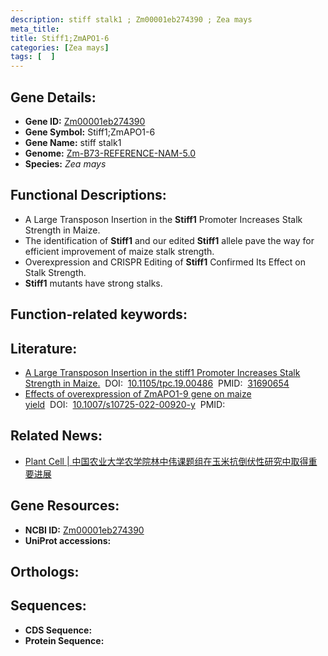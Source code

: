 ```yaml
---
description: stiff stalk1 ; Zm00001eb274390 ; Zea mays
meta_title:
title: Stiff1;ZmAPO1-6
categories: [Zea mays]
tags: [  ]
---
```


## Gene Details:
- **Gene ID:**	[Zm00001eb274390](https://www.maizegdb.org/gene_center/gene/Zm00001eb274390)
- **Gene Symbol:** Stiff1;ZmAPO1-6
- **Gene Name:** stiff stalk1
- **Genome:** [Zm-B73-REFERENCE-NAM-5.0](https://www.maizegdb.org/genome/assembly/Zm-B73-REFERENCE-NAM-5.0)
- **Species:** *Zea mays*

## Functional Descriptions:
   - A Large Transposon Insertion in the **Stiff1** Promoter Increases Stalk Strength in Maize.
   - The identification of **Stiff1** and our edited **Stiff1** allele pave the way for efficient improvement of maize stalk strength.
   - Overexpression and CRISPR Editing of **Stiff1** Confirmed Its Effect on Stalk Strength.
   - **Stiff1** mutants have strong stalks.

## Function-related keywords:
[](/tags//)

## Literature:
   - [A Large Transposon Insertion in the stiff1 Promoter Increases Stalk Strength in Maize.]( https://academic.oup.com/plcell/article/32/1/152/6099189?login=true)&nbsp;&nbsp;DOI:&nbsp;&nbsp;[10.1105/tpc.19.00486](https://academic.oup.com/plcell/article/32/1/152/6099189?login=true)&nbsp;&nbsp;PMID:&nbsp;&nbsp;[31690654](https://pubmed.ncbi.nlm.nih.gov/31690654/)
   - [Effects of overexpression of ZmAPO1-9 gene on maize yield]( https://link.springer.com/article/10.1007/s10725-022-00920-y)&nbsp;&nbsp;DOI:&nbsp;&nbsp;[10.1007/s10725-022-00920-y](https://link.springer.com/article/10.1007/s10725-022-00920-y)&nbsp;&nbsp;PMID:&nbsp;&nbsp;[](https://pubmed.ncbi.nlm.nih.gov//)

## Related News:
   - [Plant Cell | 中国农业大学农学院林中伟课题组在玉米抗倒伏性研究中取得重要进展](https://mp.weixin.qq.com/s?__biz=MzU3ODY3MDM0NA==&mid=2247492875&idx=1&sn=4e02118c04acf364d0467248017c90b8&chksm=fd737f6cca04f67a7330efa0fa209e8734379c373c554edea28d7142e0e1625b1d4446765f88&scene=27#wechat_redirect)

## Gene Resources:
- **NCBI ID:** [Zm00001eb274390](https://www.ncbi.nlm.nih.gov/gene/?term=Zm00001eb274390)
- **UniProt accessions:** [](https://www.uniprot.org/uniprotkb//entry)

## Orthologs:

## Sequences:
- **CDS Sequence:**
- **Protein Sequence:**

